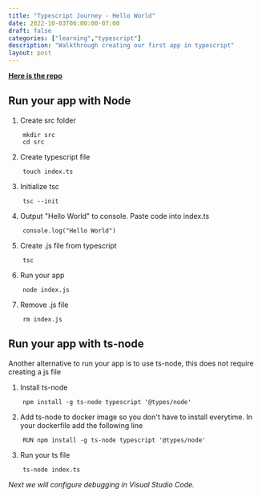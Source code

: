 ```yaml
---
title: "Typescript Journey - Hello World"
date: 2022-10-03T06:00:00-07:00
draft: false
categories: ["learning","typescript"]
description: "Walkthrough creating our first app in typescript"
layout: post
---
```



[**Here is the repo**](https://github.com/two4suited/TypescriptJourney/tree/helloworld)

## Run your app with Node
1. Create src folder
````
    mkdir src
    cd src
````
2. Create typescript file
````
    touch index.ts
````
3. Initialize tsc
```
    tsc --init
```
4. Output "Hello World" to console.  Paste code into index.ts
````
    console.log("Hello World")
````
5. Create .js file from typescript
````
    tsc 
````
6. Run your app
````
    node index.js
````
7. Remove .js file
````
    rm index.js
````

## Run your app with ts-node

Another alternative to run your app is to use ts-node, this does not require creating a js file

1. Install ts-node
````
    npm install -g ts-node typescript '@types/node'
````
2. Add ts-node to docker image so you don't have to install everytime.  In your dockerfile add the following line
````
    RUN npm install -g ts-node typescript '@types/node'
````
3. Run your ts file
````
    ts-node index.ts
````

_Next we will configure debugging in Visual Studio Code._